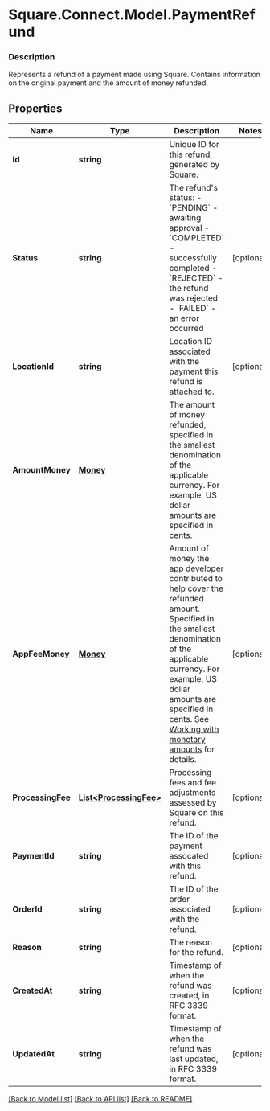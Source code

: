 # Square.Connect.Model.PaymentRefund

### Description

Represents a refund of a payment made using Square. Contains information on the original payment and the amount of money refunded.

## Properties

Name | Type | Description | Notes
------------ | ------------- | ------------- | -------------
**Id** | **string** | Unique ID for this refund, generated by Square. | 
**Status** | **string** | The refund&#39;s status: - &#x60;PENDING&#x60; - awaiting approval - &#x60;COMPLETED&#x60; - successfully completed - &#x60;REJECTED&#x60; - the refund was rejected - &#x60;FAILED&#x60; - an error occurred | [optional] 
**LocationId** | **string** | Location ID associated with the payment this refund is attached to. | [optional] 
**AmountMoney** | [**Money**](Money.md) | The amount of money refunded, specified in the smallest denomination of the applicable currency. For example, US dollar amounts are specified in cents. | 
**AppFeeMoney** | [**Money**](Money.md) | Amount of money the app developer contributed to help cover the refunded amount. Specified in the smallest denomination of the applicable currency. For example, US dollar amounts are specified in cents. See [Working with monetary amounts](https://developer.squareup.com/docs/build-basics/working-with-monetary-amounts) for details. | [optional] 
**ProcessingFee** | [**List&lt;ProcessingFee&gt;**](ProcessingFee.md) | Processing fees and fee adjustments assessed by Square on this refund. | [optional] 
**PaymentId** | **string** | The ID of the payment assocated with this refund. | [optional] 
**OrderId** | **string** | The ID of the order associated with the refund. | [optional] 
**Reason** | **string** | The reason for the refund. | [optional] 
**CreatedAt** | **string** | Timestamp of when the refund was created, in RFC 3339 format. | [optional] 
**UpdatedAt** | **string** | Timestamp of when the refund was last updated, in RFC 3339 format. | [optional] 



[[Back to Model list]](../README.md#documentation-for-models) [[Back to API list]](../README.md#documentation-for-api-endpoints) [[Back to README]](../README.md)

